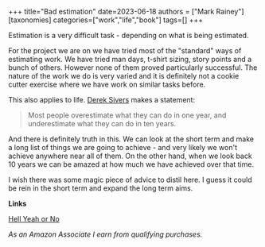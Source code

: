 +++
title="Bad estimation"
date=2023-06-18
authors = ["Mark Rainey"]
[taxonomies]
categories=["work","life","book"]
tags=[]
+++

Estimation is a very difficult task - depending on what is being estimated.

<!-- more -->

For the project we are on we have tried most of the "standard" ways of estimating work. We have tried man days, t-shirt sizing, story points and a bunch of others. However none of them proved particularly successful. The nature of the work we do is very varied and it is definitely not a cookie cutter exercise where we have work on similar tasks before.

This also applies to life. [Derek Sivers](https://amzn.to/3CyoVDp) makes a statement:

> Most people overestimate what they can do in one year, and underestimate what they can do in ten years.

And there is definitely truth in this. We can look at the short term and make a long list of things we are going to achieve - and very likely we won't achieve anywhere near all of them. On the other hand, when we look back 10 years we can be amazed at how much we have achieved over that time.

I wish there was some magic piece of advice to distil here. I guess it could be rein in the short term and expand the long term aims.

__Links__

[Hell Yeah or No](https://amzn.to/3CyoVDp)

*As an Amazon Associate I earn from qualifying purchases.*

